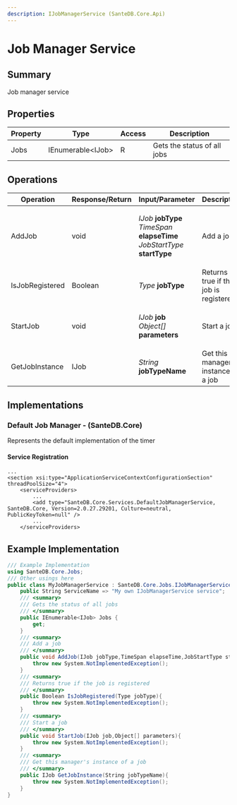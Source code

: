 ```yaml
---
description: IJobManagerService (SanteDB.Core.Api)
---
```


# Job Manager Service

## Summary

Job manager service

## Properties

| Property | Type               | Access | Description                 |
| -------- | ------------------ | ------ | --------------------------- |
| Jobs     | IEnumerable\<IJob> | R      | Gets the status of all jobs |

## Operations

| Operation       | Response/Return | Input/Parameter                                                                                                                                    | Description                           |
| --------------- | --------------- | -------------------------------------------------------------------------------------------------------------------------------------------------- | ------------------------------------- |
| AddJob          | void            | <p><em>IJob</em> <strong>jobType</strong><br><em>TimeSpan</em> <strong>elapseTime</strong><br><em>JobStartType</em> <strong>startType</strong></p> | Add a job                             |
| IsJobRegistered | Boolean         | _Type_ **jobType**                                                                                                                                 | Returns true if the job is registered |
| StartJob        | void            | <p><em>IJob</em> <strong>job</strong><br><em>Object[]</em> <strong>parameters</strong></p>                                                         | Start a job                           |
| GetJobInstance  | IJob            | _String_ **jobTypeName**                                                                                                                           | Get this manager's instance of a job  |

## Implementations

### Default Job Manager - (SanteDB.Core)

Represents the default implementation of the timer

#### Service Registration

```markup
...
<section xsi:type="ApplicationServiceContextConfigurationSection" threadPoolSize="4">
    <serviceProviders>
        ...
        <add type="SanteDB.Core.Services.DefaultJobManagerService, SanteDB.Core, Version=2.0.27.29201, Culture=neutral, PublicKeyToken=null" />
        ...
    </serviceProviders>
```

## Example Implementation

```csharp
/// Example Implementation
using SanteDB.Core.Jobs;
/// Other usings here
public class MyJobManagerService : SanteDB.Core.Jobs.IJobManagerService { 
    public String ServiceName => "My own IJobManagerService service";
    /// <summary>
    /// Gets the status of all jobs
    /// </summary>
    public IEnumerable<IJob> Jobs {
        get;
    }
    /// <summary>
    /// Add a job
    /// </summary>
    public void AddJob(IJob jobType,TimeSpan elapseTime,JobStartType startType){
        throw new System.NotImplementedException();
    }
    /// <summary>
    /// Returns true if the job is registered
    /// </summary>
    public Boolean IsJobRegistered(Type jobType){
        throw new System.NotImplementedException();
    }
    /// <summary>
    /// Start a job
    /// </summary>
    public void StartJob(IJob job,Object[] parameters){
        throw new System.NotImplementedException();
    }
    /// <summary>
    /// Get this manager's instance of a job
    /// </summary>
    public IJob GetJobInstance(String jobTypeName){
        throw new System.NotImplementedException();
    }
}
```
